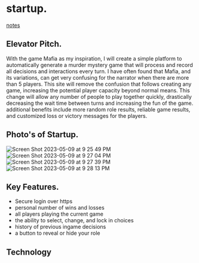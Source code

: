 # startup.

[notes](https://github.com/maypeter567/startup/blob/57e7fdd282f2ac4af5b21a15f91be685a823a0bd/notes.md)

## Elevator Pitch.

With the game Mafia as my inspiration, I will create a simple platform to automatically generate a murder mystery game that will process and record all decisions and interactions every turn. I have often found that Mafia, and its variations, can get very confusing for the narrator when there are more than 5 players. This site will remove the confusion that follows creating any game, increasing the potential player capacity beyond normal means. This change will allow any number of people to play together quickly, drastically decreasing the wait time between turns and increasing the fun of the game. additional benefits include more random role results, reliable game results, and customized loss or victory messages for the players.

## Photo's of Startup.

![Screen Shot 2023-05-09 at 9 25 49 PM](https://github.com/maypeter567/startup/assets/118032658/b71bdd93-01ae-41d6-b63f-d2feb5a8dbee)
![Screen Shot 2023-05-09 at 9 27 04 PM](https://github.com/maypeter567/startup/assets/118032658/29914306-1ce3-4073-aaa7-bf73a6b98bf8)
![Screen Shot 2023-05-09 at 9 27 39 PM](https://github.com/maypeter567/startup/assets/118032658/6957f302-f61f-4b9a-810b-c71b5974349b)
![Screen Shot 2023-05-09 at 9 28 13 PM](https://github.com/maypeter567/startup/assets/118032658/66f8a59d-81b1-4fd7-b8a3-c56785c8da10)

## Key Features.

- Secure login over https
- personal number of wins and losses
- all players playing the current game
- the ability to select, change, and lock in choices
- history of previous ingame decisions
- a button to reveal or hide your role

## Technology

